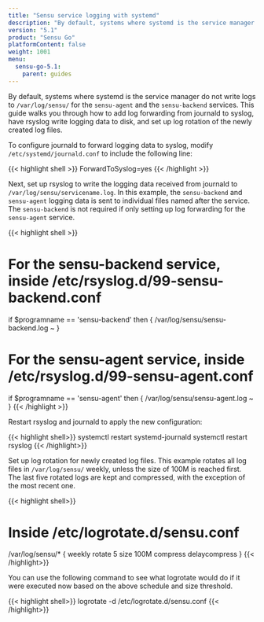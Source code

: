 ```yaml
---
title: "Sensu service logging with systemd"
description: "By default, systems where systemd is the service manager do not write logs to /var/log/sensu/. This guide walks you through how to add log forwarding from journald to syslog, have rsyslog write logging data to disk, and set up log rotation of the newly created log files."
version: "5.1"
product: "Sensu Go"
platformContent: false
weight: 1001
menu: 
  sensu-go-5.1:
    parent: guides
---
```



By default, systems where systemd is the service manager do not write logs to `/var/log/sensu/` for the `sensu-agent` and the `sensu-backend` services. This guide walks you through how to add log forwarding from journald to syslog, have rsyslog write logging data to disk, and set up log rotation of the newly created log files.

To configure journald to forward logging data to syslog, modify `/etc/systemd/journald.conf` to include the following line:

{{< highlight shell >}}
ForwardToSyslog=yes
{{< /highlight >}}

Next, set up rsyslog to write the logging data received from journald to `/var/log/sensu/servicename.log`. In this example, the `sensu-backend` and `sensu-agent` logging data is sent to individual files named after the service. The `sensu-backend` is not required if only setting up log forwarding for the `sensu-agent` service.

{{< highlight shell >}}
# For the sensu-backend service, inside /etc/rsyslog.d/99-sensu-backend.conf
if $programname == 'sensu-backend' then {
        /var/log/sensu/sensu-backend.log
        ~
}

# For the sensu-agent service, inside /etc/rsyslog.d/99-sensu-agent.conf
if $programname == 'sensu-agent' then {
        /var/log/sensu/sensu-agent.log
        ~
}
{{< /highlight >}}

Restart rsyslog and journald to apply the new configuration:

{{< highlight shell>}}
systemctl restart systemd-journald
systemctl restart rsyslog
{{< /highlight>}}

Set up log rotation for newly created log files. This example rotates all log files in `/var/log/sensu/` weekly, unless the size of 100M is reached first. The last five rotated logs are kept and compressed, with the exception of the most recent one.

{{< highlight shell>}}
# Inside /etc/logrotate.d/sensu.conf
/var/log/sensu/* {
    weekly
    rotate 5
    size 100M
    compress
    delaycompress
}
{{< /highlight>}}

You can use the following command to see what logrotate would do if it were executed now based on the above schedule and size threshold.

{{< highlight shell>}}
logrotate -d /etc/logrotate.d/sensu.conf
{{< /highlight>}}
